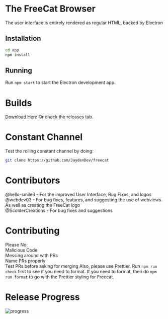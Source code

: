 # The FreeCat Browser

The user interface is entirely rendered as regular HTML, backed by Electron

## Installation

```bash
cd app
npm install
```

## Running

Run `npm start` to start the Electron development app.

# Builds

[Download Here](https://dl.jaydendev.repl.co/freecat)
Or check the releases tab.

# Constant Channel

Test the rolling constant channel by doing:

```bash
git clone https://github.com/JaydenDev/freecat
```

# Contributors

@hello-smile6 - For the improved User Interface, Bug Fixes, and logos \
@webdev03 - For bug fixes, features, and suggesting the use of webviews. As well as creating the FreeCat logo \
@ScolderCreations - For bug fixes and suggestions

# Contributing

Please No: \
Malicious Code \
Messing around with PRs \
Name PRs properly \
Test PRs before asking for merging
Also, please use Prettier. Run `npm run check` first to see if you need to format. If you need to format, then do `npm run format` to go with the Prettier styling for Freecat.

# Release Progress

![progress](https://progress-bar.dev/44/?scale=2000?title=1.1)
